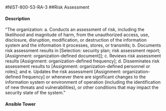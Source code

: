 #NIST-800-53-RA-3
##Risk Assessment
#### Description
"The organization:
  a.  Conducts an assessment of risk, including the likelihood and magnitude of harm, from the unauthorized access, use, disclosure, disruption, modification, or destruction of the information system and the information it processes, stores, or transmits;
  b.  Documents risk assessment results in [Selection: security plan; risk assessment report; [Assignment: organization-defined document]];
  c.  Reviews risk assessment results [Assignment: organization-defined frequency];
  d.  Disseminates risk assessment results to [Assignment: organization-defined personnel or roles]; and
  e.  Updates the risk assessment [Assignment: organization-defined frequency] or whenever there are significant changes to the information system or environment of operation (including the identification of new threats and vulnerabilities), or other conditions that may impact the security state of the system."
#### Ansible Tower

